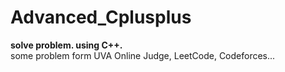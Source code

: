# Advanced_Cplusplus
**solve problem. using C++.**  
some problem form UVA Online Judge, LeetCode, Codeforces...

